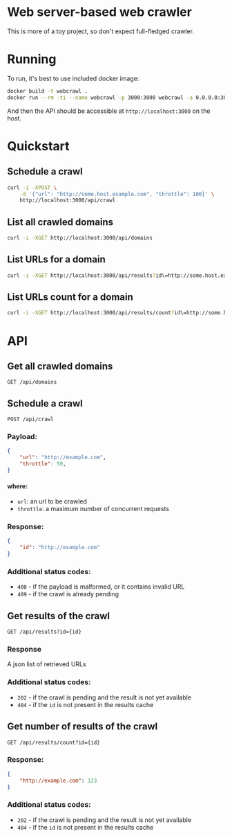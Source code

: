 # Web server-based web crawler

This is more of a toy project, so don't expect full-fledged crawler.

# Running
To run, it's best to use included docker image:

```sh
docker build -t webcrawl .
docker run --rm -ti --name webcrawl -p 3000:3000 webcrawl -a 0.0.0.0:3000
```

And then the API should be accessible at `http://localhost:3000` on the host.

# Quickstart

## Schedule a crawl

```sh
curl -i -XPOST \
    -d '{"url": "http://some.host.example.com", "throttle": 100}' \
    http://localhost:3000/api/crawl
```

## List all crawled domains

```sh
curl -i -XGET http://localhost:3000/api/domains
```

## List URLs for a domain

```sh
curl -i -XGET http://localhost:3000/api/results?id\=http://some.host.example.com
```

## List URLs count for a domain

```sh
curl -i -XGET http://localhost:3000/api/results/count?id\=http://some.host.example.com
```


# API

## Get all crawled domains
`GET /api/domains`

## Schedule a crawl
`POST /api/crawl`

### Payload:

```json
{
    "url": "http://example.com",
    "throttle": 50,
}
```

#### where:
- `url`: an url to be crawled
- `throttle`: a maximum number of concurrent requests

### Response:

```json
{
    "id": "http://example.com"
}
```

### Additional status codes:
- `400` - if the payload is malformed, or it contains invalid URL
- `409` - if the crawl is already pending

## Get results of the crawl
`GET /api/results?id={id}`

### Response

A json list of retrieved URLs

### Additional status codes:
- `202` - if the crawl is pending and the result is not yet available
- `404` - if the `id` is not present in the results cache

## Get number of results of the crawl
`GET /api/results/count?id={id}`

### Response:

```json
{
    "http://example.com": 123
}
```

### Additional status codes:
- `202` - if the crawl is pending and the result is not yet available
- `404` - if the `id` is not present in the results cache
